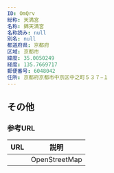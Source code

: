 ```yaml
---
ID: OmQrv
総称: 天満宮
名称: 錦天満宮
名称読み: null
別名: null
都道府県: 京都府
区域: 京都市
緯度: 35.0050249
経度: 135.7669717
郵便番号: 6048042
住所: 京都府京都市中京区中之町５３７−１
---
```


## その他

### 参考URL

| URL | 説明          |
| --- | ------------- |
|     | OpenStreetMap |
